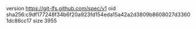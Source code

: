 version https://git-lfs.github.com/spec/v1
oid sha256:c9df177248f34b6f20a923fd154eda15a42a2d3809b8608027d33601dc86cc17
size 3955
